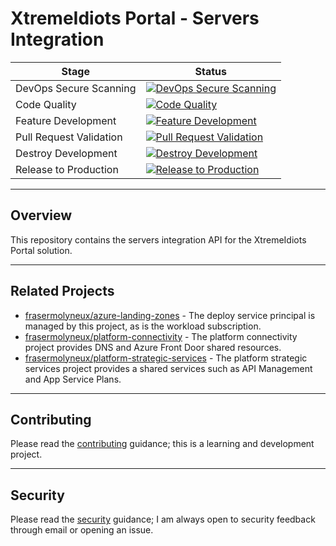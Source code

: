 # XtremeIdiots Portal - Servers Integration

| Stage                   | Status                                                                                                                                                                                                                                                         |
| ----------------------- | -------------------------------------------------------------------------------------------------------------------------------------------------------------------------------------------------------------------------------------------------------------- |
| DevOps Secure Scanning  | [![DevOps Secure Scanning](https://github.com/frasermolyneux/portal-servers-integration/actions/workflows/devops-secure-scanning.yml/badge.svg)](https://github.com/frasermolyneux/portal-servers-integration/actions/workflows/devops-secure-scanning.yml)    |
| Code Quality            | [![Code Quality](https://github.com/frasermolyneux/portal-servers-integration/actions/workflows/codequality.yml/badge.svg)](https://github.com/frasermolyneux/portal-servers-integration/actions/workflows/codequality.yml)                                    |
| Feature Development     | [![Feature Development](https://github.com/frasermolyneux/portal-servers-integration/actions/workflows/feature-development.yml/badge.svg)](https://github.com/frasermolyneux/portal-servers-integration/actions/workflows/feature-development.yml)             |
| Pull Request Validation | [![Pull Request Validation](https://github.com/frasermolyneux/portal-servers-integration/actions/workflows/pull-request-validation.yml/badge.svg)](https://github.com/frasermolyneux/portal-servers-integration/actions/workflows/pull-request-validation.yml) |
| Destroy Development     | [![Destroy Development](https://github.com/frasermolyneux/portal-servers-integration/actions/workflows/destroy-development.yml/badge.svg)](https://github.com/frasermolyneux/portal-servers-integration/actions/workflows/destroy-development.yml)             |
| Release to Production   | [![Release to Production](https://github.com/frasermolyneux/portal-servers-integration/actions/workflows/release-to-production.yml/badge.svg)](https://github.com/frasermolyneux/portal-servers-integration/actions/workflows/release-to-production.yml)       |

---

## Overview

This repository contains the servers integration API for the XtremeIdiots Portal solution.

---

## Related Projects

* [frasermolyneux/azure-landing-zones](https://github.com/frasermolyneux/azure-landing-zones) - The deploy service principal is managed by this project, as is the workload subscription.
* [frasermolyneux/platform-connectivity](https://github.com/frasermolyneux/platform-connectivity) - The platform connectivity project provides DNS and Azure Front Door shared resources.
* [frasermolyneux/platform-strategic-services](https://github.com/frasermolyneux/platform-strategic-services) - The platform strategic services project provides a shared services such as API Management and App Service Plans.

---

## Contributing

Please read the [contributing](CONTRIBUTING.md) guidance; this is a learning and development project.

---

## Security

Please read the [security](SECURITY.md) guidance; I am always open to security feedback through email or opening an issue.
